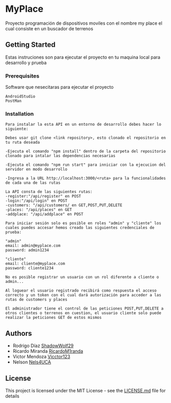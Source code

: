 # MyPlace
Proyecto programación de dispositivos moviles con el nombre my place el cual consiste en un buscador de terrenos

## Getting Started
Estas instruciones son para ejecutar el proyecto en tu maquina local para desarrollo y prueba

### Prerequisites
Software que nesecitaras para ejecutar el proyecto 

```
AndroidStudio
PostMan
```

###  Installation
```
Para instalar la esta API en un entorno de desarrollo debes hacer lo siguiente:

Debes usar git clone <link repository>, esto clonado el repositorio en tu ruta deseada

-Ejecuta el comando "npm install" dentro de la carpeta del repositorio clonado para intalar las dependencias necesarias 

-Ejecuta el comando "npm run start" para inniciar con la ejecucion del servidor en modo desarrollo

-Ingresa a la URL http://localhost:3000/<ruta> para la funcionalidades de cada una de las rutas

La API consta de las siguientes rutas:
-register:"/api/register" en POST
-login:"/api/login" en POST
-customers: "/api/customers/ en GET,POST,PUT,DELETE
-places: "/api/places" en GET
-addplace: "/api/addplace" en POST

Para iniciar sesión solo es posible en roles "admin" y "cliente" los cuales puedes accesar hemos creado las siguientes credenciales de prueba:

"admin"
email: admin@myplace.com
password: admin1234

"cliente"
email: cliente@myplace.com
password: cliente1234

No es posible registrar un usuario con un rol diferente a cliente o admin...

Al loguear el usuario registrado recibirá como respuesta el acceso correcto y un token con el cual dará autorización para acceder a las rutas de customers y places

El administrador tiene el control de las peticiones POST,PUT,DELETE a otros clientes o terrenos en cuestion, el usuario cliente solo puede realizar la peticiones GET de estos mismos
```
## Authors

* Rodrigo Díaz [ShadowWolf29](https://github.com/ShadowWolf29)
* Ricardo Miranda [RicardoM1randa](https://github.com/RicardoM1randa)
* Victor Mendoza [Vicctor123](https://github.com/Vicctor123)
* Nelson  [Nels4UCA](https://github.com/Nels4UCA)

## License

This project is licensed under the MIT License - see the [LICENSE.md](LICENSE.md) file for details
